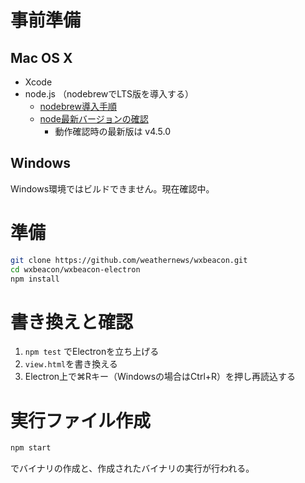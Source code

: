 # 事前準備

## Mac OS X

* Xcode
* node.js （nodebrewでLTS版を導入する）
	* [nodebrew導入手順](https://github.com/hokaccha/nodebrew)
	* [node最新バージョンの確認](https://nodejs.org/en/)
		* 動作確認時の最新版は v4.5.0

## Windows

Windows環境ではビルドできません。現在確認中。


# 準備

```bash
git clone https://github.com/weathernews/wxbeacon.git
cd wxbeacon/wxbeacon-electron
npm install
```

# 書き換えと確認

1. ```npm test``` でElectronを立ち上げる
1. ```view.html```を書き換える
1. Electron上で⌘Rキー（Windowsの場合はCtrl+R）を押し再読込する

# 実行ファイル作成

```bash
npm start
```

でバイナリの作成と、作成されたバイナリの実行が行われる。
